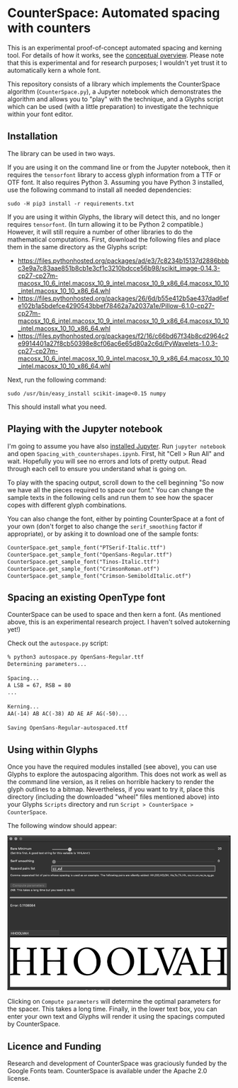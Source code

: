 CounterSpace: Automated spacing with counters
=============================================

This is an experimental proof-of-concept automated spacing and kerning tool. For details of how it works, see the [conceptual overview](Spacing_with_countershapes.ipynb). Please note that this is experimental and for research purposes; I wouldn't yet trust it to automatically kern a whole font.

This repository consists of a library which implements the CounterSpace algorithm (`CounterSpace.py`), a Jupyter notebook which demonstrates the algorithm and allows you to "play" with the technique, and a Glyphs script which can be used (with a little preparation) to investigate the technique within your font editor.

Installation
------------

The library can be used in two ways.

If you are using it on the command line or from the Jupyter notebook, then it requires the `tensorfont` library to access glyph information from a TTF or OTF font. It also requires Python 3. Assuming you have Python 3 installed, use the following command to install all needed dependencies:

```
sudo -H pip3 install -r requirements.txt
```

If you are using it within Glyphs, the library will detect this, and no longer requires `tensorfont`. (In turn allowing it to be Python 2 compatible.) However, it will still require a number of other libraries to do the mathematical computations. First, download the following files and place them in the same directory as the Glyphs script:

* https://files.pythonhosted.org/packages/ad/e3/7c8234b15137d2886bbbc3e9a7c83aae851b8cb1e3cf1c3210bdcce56b98/scikit_image-0.14.3-cp27-cp27m-macosx_10_6_intel.macosx_10_9_intel.macosx_10_9_x86_64.macosx_10_10_intel.macosx_10_10_x86_64.whl
* https://files.pythonhosted.org/packages/26/6d/b55e412b5ae437dad6efe102b1a5bdefce4290543bbef78462a7a2037a1e/Pillow-6.1.0-cp27-cp27m-macosx_10_6_intel.macosx_10_9_intel.macosx_10_9_x86_64.macosx_10_10_intel.macosx_10_10_x86_64.whl
* https://files.pythonhosted.org/packages/f2/16/c66bd67f34b8cd2964c2e9914401a27f8cb50398e8cf06ac6e65d80a2c6d/PyWavelets-1.0.3-cp27-cp27m-macosx_10_6_intel.macosx_10_9_intel.macosx_10_9_x86_64.macosx_10_10_intel.macosx_10_10_x86_64.whl

Next, run the following command:

```
sudo /usr/bin/easy_install scikit-image<0.15 numpy
```

This should install what you need.

Playing with the Jupyter notebook
---------------------------------

I'm going to assume you have also [installed Jupyter](https://jupyter.readthedocs.io/en/latest/install.html). Run `jupyter notebook` and open `Spacing_with_countershapes.ipynb`. First, hit "Cell > Run All" and wait. Hopefully you will see no errors and lots of pretty output. Read through each cell to ensure you understand what is going on.

To play with the spacing output, scroll down to the cell beginning "So now we have all the pieces required to space our font." You can change the sample texts in the following cells and run them to see how the spacer copes with different glyph combinations.

You can also change the font, either by pointing CounterSpace at a font of your own (don't forget to also change the `serif_smoothing` factor if appropriate), or by asking it to download one of the sample fonts:

```
CounterSpace.get_sample_font("PTSerif-Italic.ttf")
CounterSpace.get_sample_font("OpenSans-Regular.ttf")
CounterSpace.get_sample_font("Tinos-Italic.ttf")
CounterSpace.get_sample_font("CrimsonRoman.otf")
CounterSpace.get_sample_font("Crimson-SemiboldItalic.otf")
```

Spacing an existing OpenType font
---------------------------------

CounterSpace can be used to space and then kern a font. (As mentioned above, this is an experimental research project. I haven't solved autokerning yet!)

Check out the `autospace.py` script:

```
% python3 autospace.py OpenSans-Regular.ttf
Determining parameters...

Spacing...
A LSB = 67, RSB = 80
...

Kerning...
AA(-14) AB AC(-38) AD AE AF AG(-50)...

Saving OpenSans-Regular-autospaced.ttf
```

Using within Glyphs
-------------------

Once you have the required modules installed (see above), you can use Glyphs to explore the autospacing algorithm. This does not work as well as the command line version, as it relies on horrible hackery to render the glyph outlines to a bitmap. Nevertheless, if you want to try it, place this directory (including the downloaded "wheel" files mentioned above) into your Glyphs `Scripts` directory and run `Script > CounterSpace > CounterSpace`.

The following window should appear:

![glyphs.png](glyphs.png)

Clicking on `Compute parameters` will determine the optimal parameters for the spacer. This takes a long time. Finally, in the lower text box, you can enter your own text and Glyphs will render it using the spacings computed by CounterSpace.

Licence and Funding
-------------------

Research and development of CounterSpace was graciously funded by the Google Fonts team. CounterSpace is available under the Apache 2.0 license.